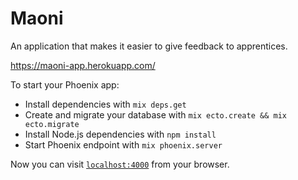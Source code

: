 # Maoni 

An application that makes it easier to give feedback to apprentices.

<a href="https://maoni-app.herokuapp.com/">https://maoni-app.herokuapp.com/</a>

To start your Phoenix app:

  * Install dependencies with `mix deps.get`
  * Create and migrate your database with `mix ecto.create && mix ecto.migrate`
  * Install Node.js dependencies with `npm install`
  * Start Phoenix endpoint with `mix phoenix.server`

Now you can visit [`localhost:4000`](http://localhost:4000) from your browser.
